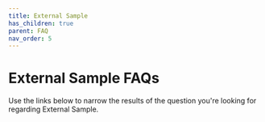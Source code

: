 ```yaml
---
title: External Sample
has_children: true
parent: FAQ
nav_order: 5
---
```


# External Sample FAQs

Use the links below to narrow the results of the question you're looking for regarding External Sample.
